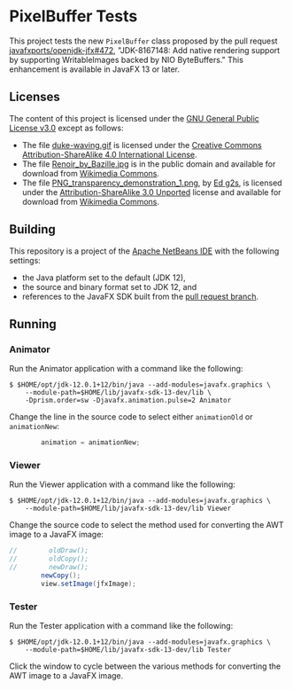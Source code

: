 # PixelBuffer Tests

This project tests the new `PixelBuffer` class proposed by the pull request [javafxports/openjdk-jfx#472](https://github.com/javafxports/openjdk-jfx/pull/472), "JDK-8167148: Add native rendering support by supporting WritableImages backed by NIO ByteBuffers."
This enhancement is available in JavaFX 13 or later.

## Licenses

The content of this project is licensed under the [GNU General Public License v3.0](https://choosealicense.com/licenses/gpl-3.0/) except as follows:

* The file [duke-waving.gif](src/duke-waving.gif) is licensed under the [Creative Commons Attribution-ShareAlike 4.0 International License](https://choosealicense.com/licenses/cc-by-sa-4.0/).
* The file [Renoir_by_Bazille.jpg](src/Renoir_by_Bazille.jpg) is in the public domain and available for download from [Wikimedia Commons](https://commons.wikimedia.org/wiki/File:Renoir_by_Bazille.jpg).
* The file [PNG_transparency_demonstration_1.png](src/PNG_transparency_demonstration_1.png), by [Ed g2s](https://commons.wikimedia.org/wiki/User:Ed_g2s), is licensed under the [Attribution-ShareAlike 3.0 Unported](https://creativecommons.org/licenses/by-sa/3.0/) license and available for download from [Wikimedia Commons](https://commons.wikimedia.org/wiki/File:PNG_transparency_demonstration_1.png).

## Building

This repository is a project of the [Apache NetBeans IDE](https://netbeans.apache.org/) with the following settings:

* the Java platform set to the default (JDK 12),
* the source and binary format set to JDK 12, and
* references to the JavaFX SDK built from the [pull request branch](https://github.com/javafxports/openjdk-jfx/pull/472).

## Running

### Animator

Run the Animator application with a command like the following:

```ShellSession
$ $HOME/opt/jdk-12.0.1+12/bin/java --add-modules=javafx.graphics \
    --module-path=$HOME/lib/javafx-sdk-13-dev/lib \
    -Dprism.order=sw -Djavafx.animation.pulse=2 Animator
```

Change the line in the source code to select either `animationOld` or `animationNew`:

```Java
        animation = animationNew;
```

### Viewer

Run the Viewer application with a command like the following:

```ShellSession
$ $HOME/opt/jdk-12.0.1+12/bin/java --add-modules=javafx.graphics \
    --module-path=$HOME/lib/javafx-sdk-13-dev/lib Viewer
```

Change the source code to select the method used for converting the AWT image to a JavaFX image:

```Java
//        oldDraw();
//        oldCopy();
//        newDraw();
        newCopy();
        view.setImage(jfxImage);
```

### Tester

Run the Tester application with a command like the following:

```ShellSession
$ $HOME/opt/jdk-12.0.1+12/bin/java --add-modules=javafx.graphics \
    --module-path=$HOME/lib/javafx-sdk-13-dev/lib Tester
```

Click the window to cycle between the various methods for converting the AWT image to a JavaFX image.
